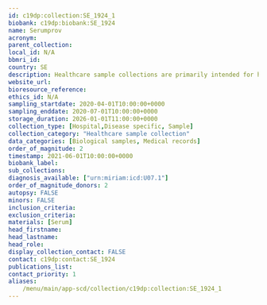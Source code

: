 ```yaml
---
id: c19dp:collection:SE_1924_1
biobank: c19dp:biobank:SE_1924
name: Serumprov
acronym:
parent_collection:
local_id: N/A
bbmri_id:
country: SE
description: Healthcare sample collections are primarily intended for healthcare, diagnostics and treatment, but can also be made available for research when there is a Swedish ethical approval and the patient has given their consent.
website_url:
bioresource_reference:
ethics_id: N/A
sampling_startdate: 2020-04-01T10:00:00+0000
sampling_enddate: 2020-07-01T10:00:00+0000
storage_duration: 2026-01-01T11:00:00+0000
collection_type: [Hospital,Disease specific, Sample]
collection_category: "Healthcare sample collection"
data_categories: [Biological samples, Medical records]
order_of_magnitude: 2
timestamp: 2021-06-01T10:00:00+0000
biobank_label:
sub_collections:
diagnosis_available: ["urn:miriam:icd:U07.1"]
order_of_magnitude_donors: 2
autopsy: FALSE
minors: FALSE
inclusion_criteria:
exclusion_criteria:
materials: [Serum]
head_firstname:
head_lastname:
head_role:
display_collection_contact: FALSE
contact: c19dp:contact:SE_1924
publications_list:
contact_priority: 1
aliases:
    /menu/main/app-scd/collection/c19dp:collection:SE_1924_1
---
```

